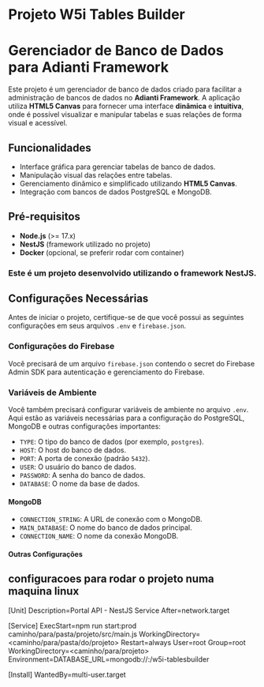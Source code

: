 # Projeto W5i Tables Builder

# Gerenciador de Banco de Dados para Adianti Framework

Este projeto é um gerenciador de banco de dados criado para facilitar a administração de bancos de dados no **Adianti Framework**. A aplicação utiliza **HTML5 Canvas** para fornecer uma interface **dinâmica** e **intuitiva**, onde é possível visualizar e manipular tabelas e suas relações de forma visual e acessível.

## Funcionalidades

- Interface gráfica para gerenciar tabelas de banco de dados.
- Manipulação visual das relações entre tabelas.
- Gerenciamento dinâmico e simplificado utilizando **HTML5 Canvas**.
- Integração com bancos de dados PostgreSQL e MongoDB.

## Pré-requisitos

- **Node.js** (>= 17.x)
- **NestJS** (framework utilizado no projeto)
- **Docker** (opcional, se preferir rodar com container)

### Este é um projeto desenvolvido utilizando o framework NestJS.

## Configurações Necessárias

Antes de iniciar o projeto, certifique-se de que você possui as seguintes configurações em seus arquivos `.env` e `firebase.json`.

### Configurações do Firebase

Você precisará de um arquivo `firebase.json` contendo o secret do Firebase Admin SDK para autenticação e gerenciamento do Firebase.

### Variáveis de Ambiente

Você também precisará configurar variáveis de ambiente no arquivo `.env`. Aqui estão as variáveis necessárias para a configuração do PostgreSQL, MongoDB e outras configurações importantes:

- `TYPE`: O tipo do banco de dados (por exemplo, `postgres`).
- `HOST`: O host do banco de dados.
- `PORT`: A porta de conexão (padrão `5432`).
- `USER`: O usuário do banco de dados.
- `PASSWORD`: A senha do banco de dados.
- `DATABASE`: O nome da base de dados.

#### MongoDB

- `CONNECTION_STRING`: A URL de conexão com o MongoDB.
- `MAIN_DATABASE`: O nome do banco de dados principal.
- `CONNECTION_NAME`: O nome da conexão MongoDB.

#### Outras Configurações

## configuracoes para rodar o projeto numa maquina linux

[Unit]
Description=Portal API - NestJS Service
After=network.target

[Service]
ExecStart=npm run start:prod caminho/para/pasta/projeto/src/main.js
WorkingDirectory=<caminho/para/pasta/do/projeto>
Restart=always
User=root
Group=root
WorkingDirectory=<caminho/para/projeto>
Environment=DATABASE_URL=mongodb://<host>:<porta>/w5i-tablesbuilder

[Install]
WantedBy=multi-user.target


